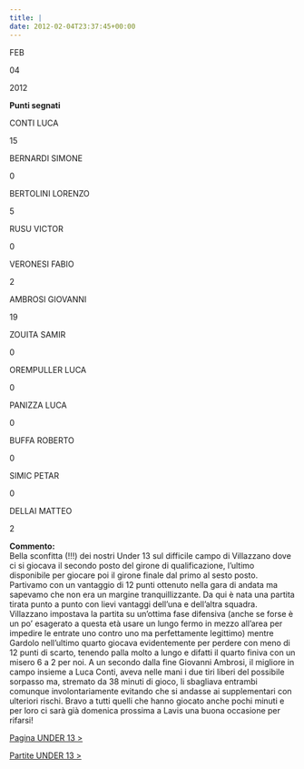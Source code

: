 ```yaml
---
title: |
date: 2012-02-04T23:37:45+00:00
---
```

FEB

04

2012

**Punti segnati**

CONTI LUCA

15

BERNARDI SIMONE

0

BERTOLINI LORENZO

5

RUSU VICTOR

0

VERONESI FABIO

2

AMBROSI GIOVANNI

19

ZOUITA SAMIR

0

OREMPULLER LUCA

0

PANIZZA LUCA

0

BUFFA ROBERTO

0

SIMIC PETAR

0

DELLAI MATTEO

2

**Commento:**  
Bella sconfitta (!!!) dei nostri Under 13 sul difficile campo di Villazzano dove ci si giocava il secondo posto del girone di qualificazione, l’ultimo disponibile per giocare poi il girone finale dal primo al sesto posto. Partivamo con un vantaggio di 12 punti ottenuto nella gara di andata ma sapevamo che non era un margine tranquillizzante. Da qui è nata una partita tirata punto a punto con lievi vantaggi dell’una e dell’altra squadra. Villazzano impostava la partita su un’ottima fase difensiva (anche se forse è un po’ esagerato a questa età usare un lungo fermo in mezzo all’area per impedire le entrate uno contro uno ma perfettamente legittimo) mentre Gardolo nell’ultimo quarto giocava evidentemente per perdere con meno di 12 punti di scarto, tenendo palla molto a lungo e difatti il quarto finiva con un misero 6 a 2 per noi. A un secondo dalla fine Giovanni Ambrosi, il migliore in campo insieme a Luca Conti, aveva nelle mani i due tiri liberi del possibile sorpasso ma, stremato da 38 minuti di gioco, li sbagliava entrambi comunque involontariamente evitando che si andasse ai supplementari con ulteriori rischi. Bravo a tutti quelli che hanno giocato anche pochi minuti e per loro ci sarà già domenica prossima a Lavis una buona occasione per rifarsi!

[Pagina UNDER 13 >](http://www.basketgardolo.it/under-13)

[Partite UNDER 13 >](http://www.basketgardolo.it/?tag=under-13&cat=11)